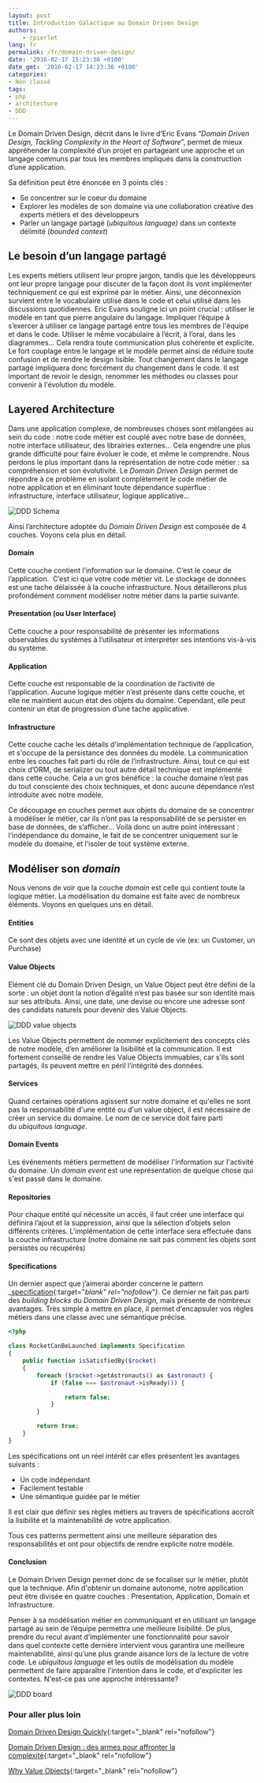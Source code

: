 ```yaml
---
layout: post
title: Introduction Galactique au Domain Driven Design
authors:
    - rpierlot
lang: fr
permalink: /fr/domain-driven-design/
date: '2016-02-17 15:23:36 +0100'
date_gmt: '2016-02-17 14:23:36 +0100'
categories:
- Non classé
tags:
- php
- architecture
- DDD
---
```

Le Domain Driven Design, décrit dans le livre d’Eric Evans “_Domain Driven Design, Tackling Complexity in the Heart of Software_”, permet de mieux appréhender la complexité d’un projet en partageant une approche et un langage communs par tous les membres impliqués dans la construction d’une application.

Sa définition peut être énoncée en 3 points clés :

*   Se concentrer sur le coeur du domaine
*   Explorer les modèles de son domaine via une collaboration créative des experts métiers et des développeurs
*   Parler un langage partagé (_ubiquitous language)_ dans un contexte délimité (_bounded context_)

## Le besoin d’un langage partagé

Les experts métiers utilisent leur propre jargon, tandis que les développeurs ont leur propre langage pour discuter de la façon dont ils vont implémenter techniquement ce qui est exprimé par le métier. Ainsi, une déconnexion survient entre le vocabulaire utilisé dans le code et celui utilisé dans les discussions quotidiennes.
Eric Evans souligne ici un point crucial : utiliser le modèle en tant que pierre angulaire du langage. Impliquer l’équipe à s’exercer à utiliser ce langage partagé entre tous les membres de l'équipe et dans le code. Utiliser le même vocabulaire à l’écrit, à l’oral, dans les diagrammes… Cela rendra toute communication plus cohérente et explicite.
Le fort couplage entre le langage et le modèle permet ainsi de réduire toute confusion et de rendre le design lisible. Tout changement dans le langage partagé impliquera donc forcément du changement dans le code. Il est important de revoir le design, renommer les méthodes ou classes pour convenir à l'évolution du modèle.

## Layered Architecture

Dans une application complexe, de nombreuses choses sont mélangées au sein du code : notre code métier est couplé avec notre base de données, notre interface utilisateur, des librairies externes… Cela engendre une plus grande difficulté pour faire évoluer le code, et même le comprendre. Nous perdons le plus important dans la représentation de notre code métier : sa compréhension et son évolutivité.
Le _Domain Driven Design_ permet de répondre à ce problème en isolant complètement le code métier de notre application et en éliminant toute dépendance superflue : infrastructure, interface utilisateur, logique applicative…

![DDD Schema](/assets/2016-02-17-domain-driven-design/ddd_schema.png)

Ainsi l’architecture adoptée du _Domain Driven Design_ est composée de 4 couches. Voyons cela plus en détail.

#### Domain

Cette couche contient l’information sur le domaine. C’est le coeur de l’application.  C’est ici que votre code métier vit. Le stockage de données est une tache délaissée à la couche infrastructure.
Nous détaillerons plus profondément comment modéliser notre métier dans la partie suivante.

#### Presentation (ou User Interface)

Cette couche a pour responsabilité de présenter les informations observables du systèmes à l’utilisateur et interpréter ses intentions vis-à-vis du système.

#### Application

Cette couche est responsable de la coordination de l’activité de l’application. Aucune logique métier n’est présente dans cette couche, et elle ne maintient aucun état des objets du domaine. Cependant, elle peut contenir un état de progression d’une tache applicative.

#### Infrastructure

Cette couche cache les détails d'implémentation technique de l’application, et s'occupe de la persistance des données du modèle. La communication entre les couches fait parti du rôle de l’infrastructure.
Ainsi, tout ce qui est choix d’ORM, de serializer ou tout autre détail technique est implémenté dans cette couche. Cela a un gros bénéfice : la couche domaine n’est pas du tout consciente des choix techniques, et donc aucune dépendance n’est introduite avec notre modèle.

Ce découpage en couches permet aux objets du domaine de se concentrer à modéliser le métier, car ils n’ont pas la responsabilité de se persister en base de données, de s’afficher…
Voilà donc un autre point intéressant : l'indépendance du domaine, le fait de se concentrer uniquement sur le modèle du domaine, et l'isoler de tout système externe.

## Modéliser son _domain_

Nous venons de voir que la couche _domain_ est celle qui contient toute la logique métier. La modélisation du domaine est faite avec de nombreux éléments. Voyons en quelques uns en détail.

#### Entities

Ce sont des objets avec une identité et un cycle de vie (ex: un Customer, un Purchase)

#### Value Objects

Elément clé du Domain Driven Design, un Value Object peut être défini de la sorte : un objet dont la notion d’égalité n’est pas basée sur son identité mais sur ses attributs. Ainsi, une date, une devise ou encore une adresse sont des candidats naturels pour devenir des Value Objects.

![DDD value objects](/assets/2016-02-17-domain-driven-design/ddd_value_objects.png)

Les Value Objects permettent de nommer explicitement des concepts clés de notre modèle, d’en améliorer la lisibilité et la communication.
Il est fortement conseillé de rendre les Value Objects immuables, car s’ils sont partagés, ils peuvent mettre en péril l’intégrité des données.

#### Services

Quand certaines opérations agissent sur notre domaine et qu'elles ne sont pas la responsabilité d'une entité ou d'un value object, il est nécessaire de créer un service du domaine. Le nom de ce service doit faire parti du _ubiquitous language_.

#### Domain Events

Les événements métiers permettent de modéliser l'information sur l'activité du domaine. Un _domain event_ est une représentation de quelque chose qui s'est passé dans le domaine.

#### Repositories

Pour chaque entité qui nécessite un accès, il faut créer une interface qui définira l’ajout et la suppression, ainsi que la sélection d’objets selon différents critères. L’implémentation de cette interface sera effectuée dans la couche infrastructure (notre domaine ne sait pas comment les objets sont persistés ou récupérés)

#### Specifications

Un dernier aspect que j’aimerai aborder concerne le pattern _[specification](http://martinfowler.com/apsupp/spec.pdf){:target="_blank" rel="nofollow"}_. Ce dernier ne fait pas parti des _building blocks_ du _Domain Driven Design,_ mais présente de nombreux avantages.
Très simple à mettre en place, il permet d’encapsuler vos règles métiers dans une classe avec une sémantique précise.

```php
<?php

class RocketCanBeLaunched implements Specification
{
    public function isSatisfiedBy($rocket)
    {
        foreach ($rocket->getAstronauts() as $astronaut) {
            if (false === $astronaut->isReady()) {

                return false;
            }
        }

        return true;
    }
}
```

Les spécifications ont un réel intérêt car elles présentent les avantages suivants :

*   Un code indépendant
*   Facilement testable
*   Une sémantique guidée par le métier

Il est clair que définir ses règles métiers au travers de spécifications accroît la lisibilité et la maintenabilité de votre application.

Tous ces patterns permettent ainsi une meilleure séparation des responsabilités et ont pour objectifs de rendre explicite notre modèle.

#### Conclusion

Le Domain Driven Design permet donc de se focaliser sur le métier, plutôt que la technique. Afin d'obtenir un domaine autonome, notre application peut être divisée en quatre couches : Presentation, Application, Domain et Infrastructure.

Penser à sa modélisation métier en communiquant et en utilisant un langage partagé au sein de l’équipe permettra une meilleure lisibilité. De plus, prendre du recul avant d’implémenter une fonctionnalité pour savoir dans quel contexte cette dernière intervient vous garantira une meilleure maintenabilité, ainsi qu’une plus grande aisance lors de la lecture de votre code.
Le _ubiquitous language_ et les outils de modélisation du modèle permettent de faire apparaître l'intention dans le code, et d'expliciter les contextes. N'est-ce pas une approche intéressante?

![DDD board](/assets/2016-02-17-domain-driven-design/ddd_board.jpeg)

### Pour aller plus loin

[Domain Driven Design Quickly](http://www.infoq.com/minibooks/domain-driven-design-quickly){:target="_blank" rel="nofollow"}

[Domain Driven Design : des armes pour affronter la complexité](http://blog.octo.com/domain-driven-design-des-armes-pour-affronter-la-complexite/){:target="_blank" rel="nofollow"}

[Why Value Objects](http://thepaulrayner.com/blog/why-value-objects/){:target="_blank" rel="nofollow"}
